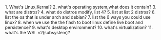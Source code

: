                                                                                                                                                            1. What's Linux,Kernal?
2. what's  operating system,what does it contain?
3. what are distros?
4. what do distros modify, list 4?
5. list at list 2 distros? 
6. list the os that is under arch and debian?
7. list the 6 ways you could use linux?
8. when we use the the flash to boot linux  define live boot and persistence?
9. what's desktop environment?
10. what's virtualization? 
11. what's the WSL v2(subsystem)?

